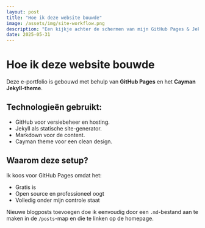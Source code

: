 ```yaml
---
layout: post
title: "Hoe ik deze website bouwde"
image: /assets/img/site-workflow.png
description: "Een kijkje achter de schermen van mijn GitHub Pages & Jekyll setup."
date: 2025-05-31
---
```


# Hoe ik deze website bouwde

Deze e-portfolio is gebouwd met behulp van **GitHub Pages** en het **Cayman Jekyll-theme**.

## Technologieën gebruikt:

- GitHub voor versiebeheer en hosting.
- Jekyll als statische site-generator.
- Markdown voor de content.
- Cayman theme voor een clean design.

## Waarom deze setup?

Ik koos voor GitHub Pages omdat het:
- Gratis is
- Open source en professioneel oogt
- Volledig onder mijn controle staat

Nieuwe blogposts toevoegen doe ik eenvoudig door een `.md`-bestand aan te maken in de `/posts`-map en die te linken op de homepage.
